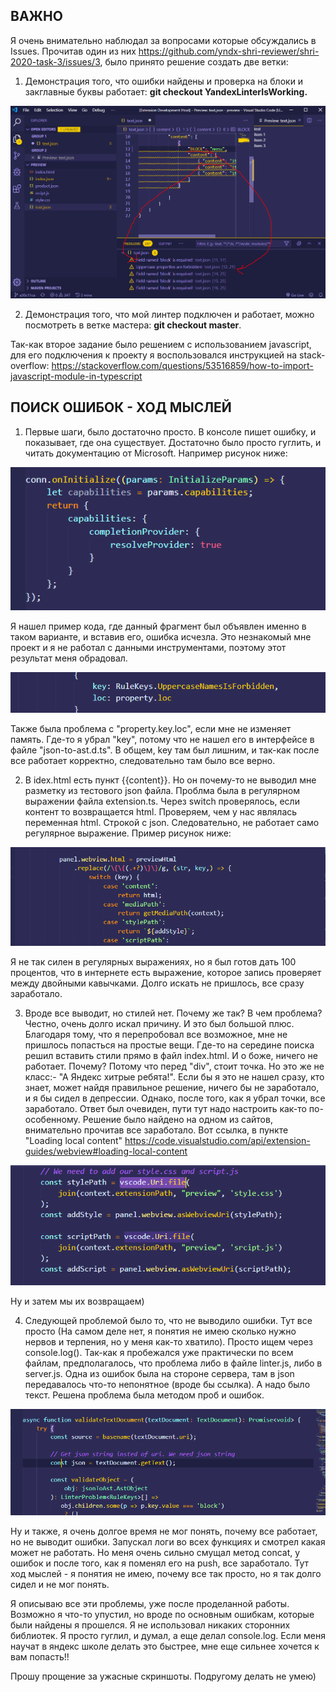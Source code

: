 
## ВАЖНО
Я очень внимательно наблюдал за вопросами которые обсуждались в Issues. Прочитав один из них https://github.com/yndx-shri-reviewer/shri-2020-task-3/issues/3, было принято решение создать две ветки:
1. Демонстрация того, что ошибки найдены и проверка на блоки и закглавные буквы работает: **git checkout YandexLinterIsWorking.**

![скриншот интерфейса](./srinshots/yandlinter.png)

2. Демонстрация того, что мой линтер подключен и работает, можно посмотреть в ветке мастера: **git checkout master**.

Так-как второе задание было решением с использованием javascript, для его подключения к проекту я воспользовался инструкцией на stack-overflow:
https://stackoverflow.com/questions/53516859/how-to-import-javascript-module-in-typescript

## ПОИСК ОШИБОК - ХОД МЫСЛЕЙ

1. Первые шаги, было достаточно просто. В консоле пишет ошибку, и показывает, где она существует. Достаточно было просто гуглить, и читать документацию от Microsoft.
Например рисунок ниже:

![скриншот интерфейса](./srinshots/first.png)

Я нашел пример кода, где данный фрагмент был объявлен именно в таком варианте, и вставив его, ошибка исчезла. Это незнакомый мне проект и я не работал с данными инструментами, поэтому этот результат меня обрадовал.

![скриншот интерфейса](./srinshots/first2.png)

Также была проблема с "property.key.loc", если мне не изменяет память. Где-то я убрал "key", потому что не нашел его в интерфейсе в файле "json-to-ast.d.ts". В общем, key там был лишним, и так-как после все работает корректно, следовательно там было все верно.

2. В idex.html есть пункт {{content}}. Но он почему-то не выводил мне разметку из тестового json файла. Проблма была в регулярном выражении файла extension.ts. Через switch проверялось, если контент то возвращается html. Проверяем, чем у нас являлась переменная html. Строкой с json. Следовательно, не работает само регулярное выражение.  Пример рисунок ниже:

![скриншот интерфейса](./srinshots/second.png)

Я не так силен в регулярных выражениях, но я был готов дать 100 процентов, что в интернете есть выражение, которое запись проверяет между двойными кавычками. Долго искать не пришлось, все сразу заработало.


3. Вроде все выводит, но стилей нет. Почему же так? В чем проблема? Честно, очень долго искал причину. И это был большой плюс. Благодаря тому, что я перепробовал все возможное, мне не пришлось попасться на простые вещи. Где-то на середине поиска решил вставить стили прямо в файл index.html. И о боже, ничего не работает. Почему? Потому что перед "div", стоит точка. Но это же не класс:-  "А Яндекс хитрые ребята!". Если бы я это не нашел сразу, кто знает, может найдя правильное решение, ничего бы не заработало, и я бы сидел в депрессии. Однако, после того, как я убрал точки, все заработало. Ответ был очевиден, пути тут надо настроить как-то по-особенному.
Решение было найдено на одном из сайтов, внимательно прочитав все заработало. 
Вот ссылка, в пункте "Loading local content"
https://code.visualstudio.com/api/extension-guides/webview#loading-local-content


![скриншот интерфейса](./srinshots/third.png)

Ну и затем мы их возвращаем)


4. Следующей проблемой было то, что не выводило ошибки. Тут все просто (На самом деле нет, я понятия не имею сколько нужно нервов и терпения, но у меня как-то хватило). Просто ищем через console.log().  Так-как я пробежался уже практически по всем файлам, предполагалось, что проблема либо в файле linter.js, либо в server.js. Одна из ошибок была на стороне сервера, там в json передавалось что-то непонятное (вроде бы ссылка). А надо было текст. Решена проблема была методом проб и ошибок.

![скриншот интерфейса](./srinshots/fourth.png)

Ну и также, я очень долгое время не мог понять, почему все работает, но не выводит ошибки. Запускал логи во всех функциях и смотрел какая может не работать. Но меня очень сильно смущал метод concat, у ошибок и после того, как я поменял его на push, все заработало. Тут ход мыслей - я понятия не имею, почему все так просто, но я так долго сидел и не мог понять.

Я описываю все эти проблемы, уже после проделанной работы. Возможно я что-то упустил, но вроде по основным ошибкам, которые были найдены я прошелся. Я не использовал никаких сторонних библиотек. Я просто гуглил, и думал, а еще делал console.log. Если меня научат в яндекс школе делать это быстрее, мне еще сильнее хочется к вам попасть!!

Прошу прощение за ужасные скриншоты. Подругому делать не умею)